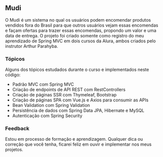 ## Mudi

O Mudi é um sistema no qual os usuários podem encomendar produtos vendidos fora do Brasil para que outros usuários vejam essas encomendas e façam ofertas para trazer essas encomendas, propondo um valor e uma data de entrega. O projeto foi criado somente como registro do meu aprendizado de Spring MVC em dois cursos da Alura, ambos criados pelo instrutor Arthur Parahyba.

### Tópicos
Alguns dos tópicos estudados durante o curso e implementados neste código:
- Padrão MVC com Spring MVC
- Criação de endpoints de API REST com RestControllers
- Criação de páginas SSR com Thymeleaf, Bootstrap 
- Criação de páginas SPA com Vue.js e Axios para consumir as APIs
- Bean Validation com Spring Validation
- Persistência de dados com Spring Data JPA, Hibernate e MySQL
- Autenticação com Spring Security

### Feedback
Estou em processo de formação e aprendizagem. Qualquer dica ou correção que você tenha, ficarei feliz em ouvir e implementar nos meus projetos.
